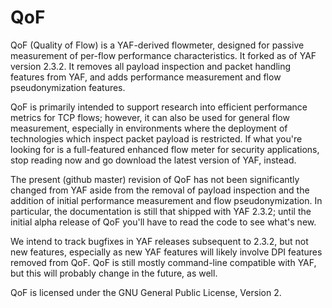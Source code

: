 QoF
===

QoF (Quality of Flow) is a YAF-derived flowmeter, designed for passive
measurement of per-flow performance characteristics. It forked as of YAF
version 2.3.2. It removes all payload inspection and packet handling features 
from YAF, and adds performance measurement and flow pseudonymization features.

QoF is primarily intended to support research into efficient
performance metrics for TCP flows; however, it can also be used for general
flow measurement, especially in environments where the deployment of
technologies which inspect packet payload is restricted. If what you're looking
for is a full-featured enhanced flow meter for security applications, stop
reading now and go download the latest version of YAF, instead.

The present (github master) revision of QoF has not been significantly changed
from YAF aside from the removal of payload inspection and the addition of
initial performance measurement and flow pseudonymization. In particular, the
documentation is still that shipped with YAF 2.3.2; until the initial alpha
release of QoF you'll have to read the code to see what's new.

We intend to track bugfixes in YAF releases subsequent to 2.3.2, but not new
features, especially as new YAF features will likely involve DPI features
removed from QoF. QoF is still mostly command-line compatible with YAF, but
this will probably change in the future, as well.

QoF is licensed under the GNU General Public License, Version 2.
